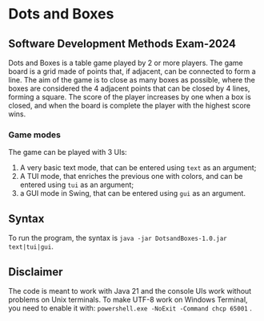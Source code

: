 # Dots and Boxes
## Software Development Methods Exam-2024
Dots and Boxes is a table game played by 2 or more players.
The game board is a grid made of points that, if adjacent, can be connected to form a line.
The aim of the game is to close as many boxes as possible, where the boxes are considered the 4 adjacent points that can be closed by 4 lines, forming a square.
The score of the player increases by one when a box is closed, and when the board is complete the player with the highest score wins.
### Game modes
The game can be played with 3 UIs:
1. A very basic text mode, that can be entered using `text` as an argument;
2. A TUI mode, that enriches the previous one with colors, and can be entered using `tui` as an argument;
3. a GUI mode in Swing, that can be entered using `gui` as an argument.
## Syntax
To run the program, the syntax is `java -jar DotsandBoxes-1.0.jar text|tui|gui`.
## Disclaimer
The code is meant to work with Java 21 and the console UIs work without problems on Unix terminals. To make UTF-8 work on Windows Terminal, you need to enable it with:
`powershell.exe -NoExit -Command chcp 65001` .

